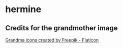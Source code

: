 # hermine

## Credits for the grandmother image
<a href="https://www.flaticon.com/free-icons/grandma" title="grandma icons">Grandma icons created by Freepik - Flaticon</a>
